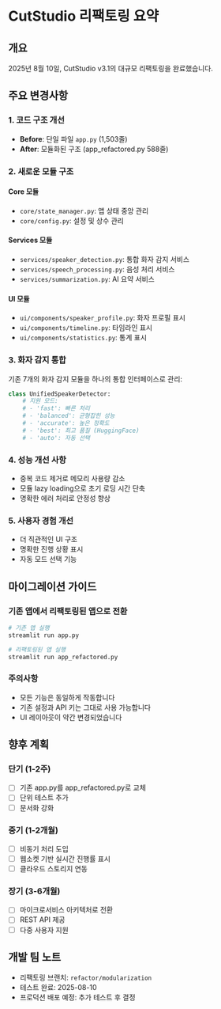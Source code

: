# CutStudio 리팩토링 요약

## 개요
2025년 8월 10일, CutStudio v3.1의 대규모 리팩토링을 완료했습니다.

## 주요 변경사항

### 1. 코드 구조 개선
- **Before**: 단일 파일 `app.py` (1,503줄)
- **After**: 모듈화된 구조 (app_refactored.py 588줄)

### 2. 새로운 모듈 구조

#### Core 모듈
- `core/state_manager.py`: 앱 상태 중앙 관리
- `core/config.py`: 설정 및 상수 관리

#### Services 모듈
- `services/speaker_detection.py`: 통합 화자 감지 서비스
- `services/speech_processing.py`: 음성 처리 서비스
- `services/summarization.py`: AI 요약 서비스

#### UI 모듈
- `ui/components/speaker_profile.py`: 화자 프로필 표시
- `ui/components/timeline.py`: 타임라인 표시
- `ui/components/statistics.py`: 통계 표시

### 3. 화자 감지 통합
기존 7개의 화자 감지 모듈을 하나의 통합 인터페이스로 관리:

```python
class UnifiedSpeakerDetector:
    # 지원 모드:
    # - 'fast': 빠른 처리
    # - 'balanced': 균형잡힌 성능
    # - 'accurate': 높은 정확도  
    # - 'best': 최고 품질 (HuggingFace)
    # - 'auto': 자동 선택
```

### 4. 성능 개선 사항
- 중복 코드 제거로 메모리 사용량 감소
- 모듈 lazy loading으로 초기 로딩 시간 단축
- 명확한 에러 처리로 안정성 향상

### 5. 사용자 경험 개선
- 더 직관적인 UI 구조
- 명확한 진행 상황 표시
- 자동 모드 선택 기능

## 마이그레이션 가이드

### 기존 앱에서 리팩토링된 앱으로 전환
```bash
# 기존 앱 실행
streamlit run app.py

# 리팩토링된 앱 실행
streamlit run app_refactored.py
```

### 주의사항
- 모든 기능은 동일하게 작동합니다
- 기존 설정과 API 키는 그대로 사용 가능합니다
- UI 레이아웃이 약간 변경되었습니다

## 향후 계획

### 단기 (1-2주)
- [ ] 기존 app.py를 app_refactored.py로 교체
- [ ] 단위 테스트 추가
- [ ] 문서화 강화

### 중기 (1-2개월)
- [ ] 비동기 처리 도입
- [ ] 웹소켓 기반 실시간 진행률 표시
- [ ] 클라우드 스토리지 연동

### 장기 (3-6개월)
- [ ] 마이크로서비스 아키텍처로 전환
- [ ] REST API 제공
- [ ] 다중 사용자 지원

## 개발 팀 노트
- 리팩토링 브랜치: `refactor/modularization`
- 테스트 완료: 2025-08-10
- 프로덕션 배포 예정: 추가 테스트 후 결정